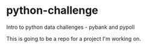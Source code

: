 # python-challenge
Intro to python data challenges - pybank and pypoll

This is going to be a repo for a project I'm working on.